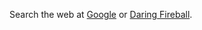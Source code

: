 
Search the web at [Google][] or [Daring Fireball][].

  [Google]: http://google.com/
  [Daring Fireball]: http://daringfireball.net/